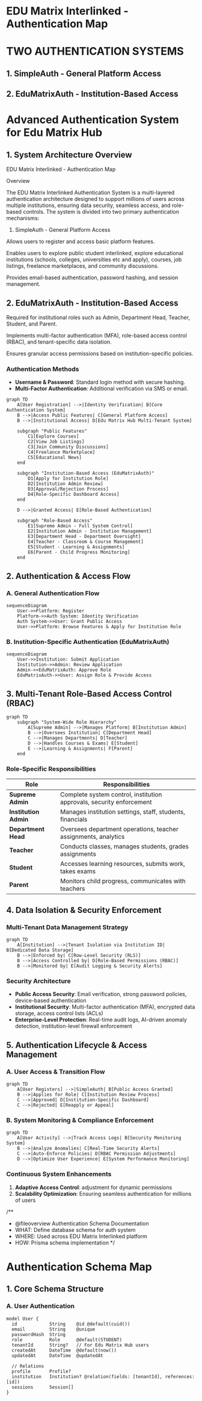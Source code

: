 # EDU Matrix Interlinked - Authentication Map
# TWO AUTHENTICATION SYSTEMS  
## 1. SimpleAuth - General Platform Access
## 2. EduMatrixAuth - Institution-Based Access

# Advanced Authentication System for Edu Matrix Hub

## 1. System Architecture Overview



EDU Matrix Interlinked - Authentication Map

Overview

The EDU Matrix Interlinked Authentication System is a multi-layered authentication architecture designed to support millions of users across multiple institutions, ensuring data security, seamless access, and role-based controls. The system is divided into two primary authentication mechanisms:

1. SimpleAuth - General Platform Access

Allows users to register and access basic platform features.

Enables users to explore public student interlinked, explore educational institutions (schools, colleges, universities etc and apply), courses, job listings, freelance marketplaces, and community discussions.

Provides email-based authentication, password hashing, and session management.

## 2. EduMatrixAuth - Institution-Based Access

Required for institutional roles such as Admin, Department Head, Teacher, Student, and Parent.

Implements multi-factor authentication (MFA), role-based access control (RBAC), and tenant-specific data isolation.

Ensures granular access permissions based on institution-specific policies.

### Authentication Methods
- **Username & Password**: Standard login method with secure hashing.
- **Multi-Factor Authentication**: Additional verification via SMS or email.


```mermaid
graph TD
    A[User Registration] -->|Identity Verification| B[Core Authentication System]
    B -->|Access Public Features| C[General Platform Access]
    B -->|Institutional Access| D[Edu Matrix Hub Multi-Tenant System]
    
    subgraph "Public Features"
        C1[Explore Courses]
        C2[View Job Listings]
        C3[Join Community Discussions]
        C4[Freelance Marketplace]
        C5[Educational News]
    end
    
    subgraph "Institution-Based Access (EduMatrixAuth)"
        D1[Apply for Institution Role]
        D2[Institution Admin Review]
        D3[Approval/Rejection Process]
        D4[Role-Specific Dashboard Access]
    end
    
    D -->|Granted Access| E[Role-Based Authentication]

    subgraph "Role-Based Access"
        E1[Supreme Admin - Full System Control]
        E2[Institution Admin - Institution Management]
        E3[Department Head - Department Oversight]
        E4[Teacher - Classroom & Course Management]
        E5[Student - Learning & Assignments]
        E6[Parent - Child Progress Monitoring]
    end
```

## 2. Authentication & Access Flow

### A. General Authentication Flow
```mermaid
sequenceDiagram
    User->>Platform: Register
    Platform->>Auth System: Identity Verification
    Auth System->>User: Grant Public Access
    User->>Platform: Browse Features & Apply for Institution Role
```

### B. Institution-Specific Authentication (EduMatrixAuth)
```mermaid
sequenceDiagram
    User->>Institution: Submit Application
    Institution->>Admin: Review Application
    Admin->>EduMatrixAuth: Approve Role
    EduMatrixAuth->>User: Assign Role & Provide Access
```

## 3. Multi-Tenant Role-Based Access Control (RBAC)

```mermaid
graph TD
    subgraph "System-Wide Role Hierarchy"
        A[Supreme Admin] -->|Manages Platform| B[Institution Admin]
        B -->|Oversees Institution| C[Department Head]
        C -->|Manages Departments| D[Teacher]
        D -->|Handles Courses & Exams| E[Student]
        E -->|Learning & Assignments| F[Parent]
    end
```

### Role-Specific Responsibilities
| Role | Responsibilities |
|----------------|----------------|
| **Supreme Admin** | Complete system control, institution approvals, security enforcement |
| **Institution Admin** | Manages institution settings, staff, students, financials |
| **Department Head** | Oversees department operations, teacher assignments, analytics |
| **Teacher** | Conducts classes, manages students, grades assignments |
| **Student** | Accesses learning resources, submits work, takes exams |
| **Parent** | Monitors child progress, communicates with teachers |

## 4. Data Isolation & Security Enforcement

### Multi-Tenant Data Management Strategy
```mermaid
graph TD
    A[Institution] -->|Tenant Isolation via Institution ID| B[Dedicated Data Storage]
    B -->|Enforced by| C[Row-Level Security (RLS)]
    B -->|Access Controlled by| D[Role-Based Permissions (RBAC)]
    B -->|Monitored by| E[Audit Logging & Security Alerts]
```

### Security Architecture
- **Public Access Security**: Email verification, strong password policies, device-based authentication
- **Institutional Security**: Multi-factor authentication (MFA), encrypted data storage, access control lists (ACLs)
- **Enterprise-Level Protection**: Real-time audit logs, AI-driven anomaly detection, institution-level firewall enforcement

## 5. Authentication Lifecycle & Access Management

### A. User Access & Transition Flow
```mermaid
graph TD
    A[User Registers] -->|SimpleAuth| B[Public Access Granted]
    B -->|Applies for Role| C[Institution Review Process]
    C -->|Approved| D[Institution-Specific Dashboard]
    C -->|Rejected| E[Reapply or Appeal]
```

### B. System Monitoring & Compliance Enforcement
```mermaid
graph TD
    A[User Activity] -->|Track Access Logs| B[Security Monitoring System]
    B -->|Analyze Anomalies| C[Real-Time Security Alerts]
    C -->|Auto-Enforce Policies| D[RBAC Permission Adjustments]
    D -->|Optimize User Experience| E[System Performance Monitoring]
```

### Continuous System Enhancements
1. **Adaptive Access Control**: adjustment for dynamic permissions
2. **Scalability Optimization**: Ensuring seamless authentication for millions of users

/**
 * @fileoverview Authentication Schema Documentation 
 * WHAT: Define database schema for auth system
 * WHERE: Used across EDU Matrix Interlinked platform
 * HOW: Prisma schema implementation
 */

# Authentication Schema Map

## 1. Core Schema Structure

### A. User Authentication
```prisma
model User {
  id            String    @id @default(cuid())
  email         String    @unique
  passwordHash  String
  role          Role      @default(STUDENT)
  tenantId      String?   // For Edu Matrix Hub users
  createdAt     DateTime  @default(now())
  updatedAt     DateTime  @updatedAt

  // Relations
  profile       Profile?
  institution   Institution? @relation(fields: [tenantId], references: [id])
  sessions      Session[]
}

